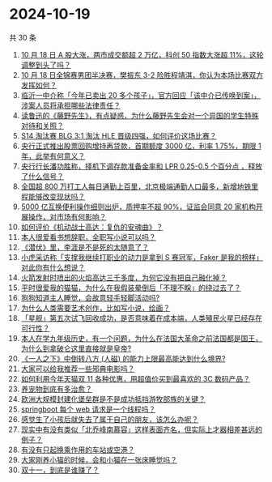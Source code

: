 # 2024-10-19

共 30 条

<!-- BEGIN ZHIHUVIDEO -->
<!-- 最后更新时间 Sat Oct 19 2024 00:13:07 GMT+0800 (China Standard Time) -->
1. [10 月 18 日 A 股大涨，两市成交额超 2 万亿，科创 50 指数大涨超 11%，这轮调整到头了吗？](https://www.zhihu.com/question/1235750246)
1. [10 月 18 日全锦赛男团半决赛，樊振东 3-2 险胜程靖淇，你认为本场比赛双方发挥如何？](https://www.zhihu.com/question/1285583131)
1. [临沂一中介称「今年已卖出 20 多个孩子」，官方回应「该中介已传唤到案」，涉案人员将承担哪些法律责任？](https://www.zhihu.com/question/1259014200)
1. [读鲁迅的《藤野先生》，有点疑惑，为什么藤野先生会对一个异国的学生特殊对待和关照？](https://www.zhihu.com/question/625668015)
1. [S14 淘汰赛 BLG 3:1 淘汰 HLE 晋级四强，如何评价这场比赛？](https://www.zhihu.com/question/1289984189)
1. [央行正式推出股票回购增持再贷款，首期额度 3000 亿，利率 1.75%，期限 1 年，此举有何意义？](https://www.zhihu.com/question/1243484323)
1. [央行行长潘功胜称，择机下调存款准备金率和 LPR 0.25-0.5 个百分点 ，释放了什么信号？](https://www.zhihu.com/question/1243038453)
1. [全国超 800 万打工人每日通勤上百里，北京极端通勤人口最多，新增地铁里程能够改变现状吗？](https://www.zhihu.com/question/1156862677)
1. [5000 亿互换便利操作细则出炉，质押率不超 90%，证监会同意 20 家机构开展操作，对市场有何影响？](https://www.zhihu.com/question/1268646198)
1. [如何评价《机动战士高达：复仇的安魂曲》？](https://www.zhihu.com/question/1245640395)
1. [本人很爱看书想辞职，全职写小说可以吗？](https://www.zhihu.com/question/666596698)
1. [《潜伏》里，李涯是不是死的太随意了？](https://www.zhihu.com/question/651830670)
1. [小虎采访称「支撑我继续打职业的动力是拿到 S 赛冠军，Faker 是我的榜样」对此你有什么想说？](https://www.zhihu.com/question/1262379500)
1. [火箭发射时喷出的火焰高达三千多度，为何它没有把自己融化掉？](https://www.zhihu.com/question/638955635)
1. [平时很爱我的猫猫，为什么在我假装晕倒后「不理不睬」的绕过去了？](https://www.zhihu.com/question/667976595)
1. [狗狗知道主人睡觉，会故意轻手轻脚活动吗?](https://www.zhihu.com/question/350491086)
1. [为什么人类需要艺术创作，比如写小说，绘画？](https://www.zhihu.com/question/812573019)
1. [「星舰」第五次试飞回收成功，是否意味着在成本端，人类殖民火星已经存在可行性？](https://www.zhihu.com/question/861667343)
1. [本人在学九年级历史，有一个问题，为什么在法国大革命之前法国都是国王，为什么到拿破仑这里直接就是皇帝?](https://www.zhihu.com/question/1086097199)
1. [《一人之下》中倒转八方 (人磁) 的能力上限最高能达到什么境界?](https://www.zhihu.com/question/623921570)
1. [大家可以给我推荐一些邪典电影吗？](https://www.zhihu.com/question/658307653)
1. [如何利用今年天猫双 11 各种优惠，用超值价买到最喜欢的 3C 数码产品？](https://www.zhihu.com/question/1170322581)
1. [养宠物到底有多治愈？](https://www.zhihu.com/question/657319736)
1. [欧洲大规模封建化堡垒群是不是成功抵挡游牧部族的关键？](https://www.zhihu.com/question/514623346)
1. [springboot 每个 web 请求是一个线程吗？](https://www.zhihu.com/question/314356750)
1. [感觉生了小孩后就失去了属于自己的朋友，该怎么办呢？](https://www.zhihu.com/question/869618032)
1. [现实中有没有类似「北乔峰南慕容」这样表面齐名，但实际上才器相差甚远的例子？](https://www.zhihu.com/question/27738577)
1. [有没有只起换乘作用的车站或空港？](https://www.zhihu.com/question/902542306)
1. [大家刚养小猫的时候，会和小猫在一张床睡觉吗？](https://www.zhihu.com/question/668088101)
1. [双十一，到底是谁赚了？](https://www.zhihu.com/question/1186144566)
<!-- END ZHIHUVIDEO -->
